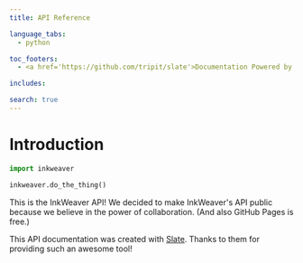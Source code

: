 ```yaml
---
title: API Reference

language_tabs:
  - python

toc_footers:
  - <a href='https://github.com/tripit/slate'>Documentation Powered by Slate</a>

includes:

search: true
---
```


# Introduction

```python
import inkweaver

inkweaver.do_the_thing()
```

This is the InkWeaver API! We decided to make InkWeaver's API public because we believe in the power of collaboration.
(And also GitHub Pages is free.)

This API documentation was created with [Slate](https://github.com/tripit/slate). Thanks to them for providing such an
awesome tool!
